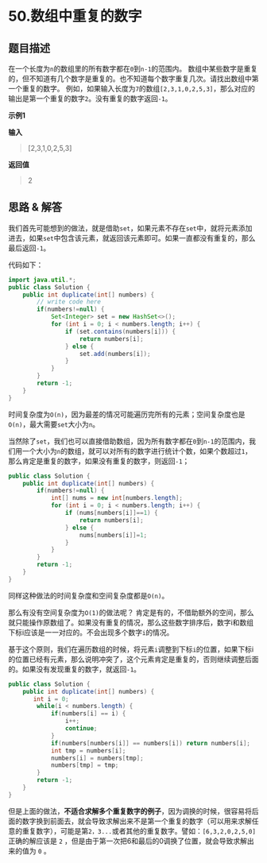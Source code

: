 # 50.数组中重复的数字

## 题目描述
在一个长度为`n`的数组里的所有数字都在`0`到`n-1`的范围内。 数组中某些数字是重复的，但不知道有几个数字是重复的。也不知道每个数字重复几次。请找出数组中第一个重复的数字。 例如，如果输入长度为`7`的数组`[2,3,1,0,2,5,3]`，那么对应的输出是第一个重复的数字`2`。没有重复的数字返回`-1`。

**示例1**

**输入**

> [2,3,1,0,2,5,3]

**返回值**
> 2

## 思路 & 解答
我们首先可能想到的做法，就是借助`set`，如果元素不存在`set`中，就将元素添加进去，如果`set`中包含该元素，就返回该元素即可。如果一直都没有重复的，那么最后返回`-1`。

代码如下：
```java
import java.util.*;
public class Solution {
    public int duplicate(int[] numbers) {
        // write code here
        if(numbers!=null) {
            Set<Integer> set = new HashSet<>();
            for (int i = 0; i < numbers.length; i++) {
                if (set.contains(numbers[i])) {
                    return numbers[i];
                } else {
                    set.add(numbers[i]);
                }
            }
        }
        return -1;
    }
}
```
时间复杂度为`O(n)`，因为最差的情况可能遍历完所有的元素；空间复杂度也是`O(n)`，最大需要`set`大小为`n`。

当然除了`set`，我们也可以直接借助数组，因为所有数字都在`0`到`n-1`的范围内，我们用一个大小为`n`的数组，就可以对所有的数字进行统计个数，如果个数超过`1`，那么肯定是重复的数字，如果没有重复的数字，则返回`-1`；

```java
public class Solution {
    public int duplicate(int[] numbers) {
        if(numbers!=null) {
            int[] nums = new int[numbers.length];
            for (int i = 0; i < numbers.length; i++) {
                if (nums[numbers[i]]==1) {
                    return numbers[i];
                } else {
                    nums[numbers[i]]=1;
                }
            }
        }
        return -1;
    }
}
```

同样这种做法的时间复杂度和空间复杂度都是`O(n)`。

那么有没有空间复杂度为`O(1)`的做法呢？
肯定是有的，不借助额外的空间，那么就只能操作原数组了。如果没有重复的情况，那么这些数字排序后，数字i和数组下标i应该是一一对应的。不会出现多个数字`i`的情况。

基于这个原则，我们在遍历数组的时候，将元素`i`调整到下标`i`的位置，如果下标i的位置已经有元素，那么说明冲突了，这个元素肯定是重复的，否则继续调整后面的。如果没有发现重复的数字，就返回`-1`。

```java
public class Solution {
    public int duplicate(int[] numbers) {
       int i = 0;
        while(i < numbers.length) {
            if(numbers[i] == i) {
                i++;
                continue;
            }
            if(numbers[numbers[i]] == numbers[i]) return numbers[i];
            int tmp = numbers[i];
            numbers[i] = numbers[tmp];
            numbers[tmp] = tmp;
        }
        return -1;
    }
}
```

但是上面的做法，**不适合求解多个重复数字的例子**，因为调换的时候，很容易将后面的数字换到前面去，就会导致求解出来不是第一个重复的数字（可以用来求解任意的重复数字），可能是第`2，3...`或者其他的重复数字。譬如：`[6,3,2,0,2,5,0]`正确的解应该是 `2` ，但是由于第一次把6和最后的0调换了位置，就会导致求解出来的值为 `0` 。

